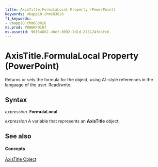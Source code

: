 ```yaml
---
title: AxisTitle.FormulaLocal Property (PowerPoint)
keywords: vbapp10.chm683026
f1_keywords:
- vbapp10.chm683026
ms.prod: POWERPOINT
ms.assetid: 90f54862-dbef-0092-7d1d-273124fdbfc6
---
```



# AxisTitle.FormulaLocal Property (PowerPoint)

Returns or sets the formula for the object, using A1-style references in the language of the user. Read/write.


## Syntax

 _expression_. **FormulaLocal**

 _expression_ A variable that represents an **AxisTitle** object.


## See also


#### Concepts


[AxisTitle Object](axistitle-object-powerpoint.md)


